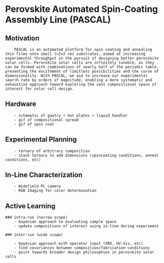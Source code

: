 # Perovskite Automated Spin-Coating Assembly Line (PASCAL)

## Motivation

		PASCAL is an automated platform for spin coating and annealing thin films onto small (>2x2 cm) substrates, aimed af increasing experimental throughput in the pursuit of designing better perovskite solar cells. Perovskite solar cells are infinitely tunable, as they can be formed with combinations of nearly half of the periodic table, presenting the excitement of limitless possibilities and the curse of dimensionality. With PASCAL, we aim to increase our experimental search rate by orders of magnitude, enabling a more systematic and exhaustive approach toward exploring the vast compositional space of interest for solar cell design.

## Hardware

		- schematic of gantry + hot plates + liquid handler
		- gif of compositional spread
		- gif of spin coat

## Experimental Planning
		
		- ternary of arbitrary composition
		- stack ternary to add dimensions (spincoating conditions, anneal conditions, etc)


## In-Line Characterization
			
		- Widefield PL camera
		- RGB Imaging for color determination

## Active Learning

	### intra-run (narrow scope)
		- bayesian approach to evaluating sample space
		- update compositions of interest using in-line during experiment

	### inter-run (wide scope)

		- bayesian approach with operator input (XRD, UV-Vis, etc)
		- find covariances between composition/fabrication conditions
		- point towards broader design philosophies in perovskite solar cells